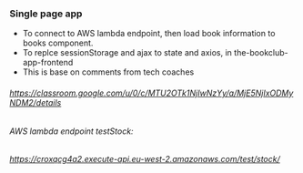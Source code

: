 ### Single page app 
- To connect to AWS lambda endpoint, then load book information to books component.
- To replce sessionStorage and ajax to state and axios, in the-bookclub-app-frontend
- This is base on comments from tech coaches
###### https://classroom.google.com/u/0/c/MTU2OTk1NjIwNzYy/a/MjE5NjIxODMyNDM2/details

###### AWS lambda endpoint testStock:
###### https://croxqcg4a2.execute-api.eu-west-2.amazonaws.com/test/stock/

